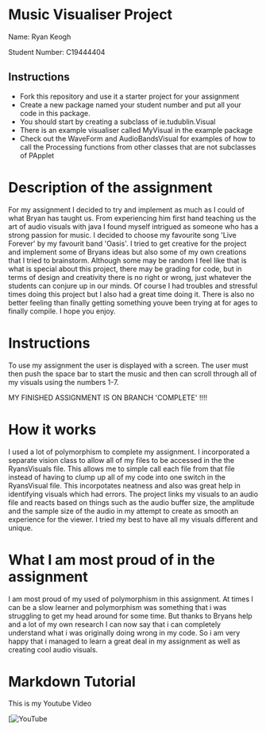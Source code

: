 # Music Visualiser Project

Name: Ryan Keogh

Student Number: C19444404

## Instructions
- Fork this repository and use it a starter project for your assignment
- Create a new package named your student number and put all your code in this package.
- You should start by creating a subclass of ie.tudublin.Visual
- There is an example visualiser called MyVisual in the example package
- Check out the WaveForm and AudioBandsVisual for examples of how to call the Processing functions from other classes that are not subclasses of PApplet

# Description of the assignment
For my assignment I decided to try and implement as much as I could of what Bryan has taught us. From experiencing him first hand teaching us the art of audio visuals with java I found myself intrigued as someone who has a strong passion for music. I decided to choose my favourite song 'Live Forever' by my favourit band 'Oasis'. I tried to get creative for the project and implement some of Bryans ideas but also some of my own creations that I tried to brainstorm. Although some may be random I feel like that is what is special about this project, there may be grading for code, but in terms of design and creativity there is no right or wrong, just whatever the students can conjure up in our minds. Of course I had troubles and stressful times doing this project but I also had a great time doing it. There is also no better feeling than finally getting something youve been trying at for ages to finally compile. I hope you enjoy.
# Instructions
To use my assignment the user is displayed with a screen. The user must then push the space bar to start the music and then can scroll through all of my visuals using the numbers 1-7.

MY FINISHED ASSIGNMENT IS ON BRANCH 'COMPLETE' !!!!

# How it works
I used a lot of polymorphism to complete my assignment. I incorporated a separate vision class to allow all of my files to be accessed in the the RyansVisuals file. This allows me to simple call each file from that file instead of having to clump up all of my code into one switch in the RyansVisual file. This incorpotates neatness and also was great help in identifying visuals which had errors. The project links my visuals to an audio file and reacts based on things such as the audio buffer size, the amplitude and the sample size of the audio in my attempt to create as smooth an experience for the viewer. I tried my best to have all my visuals different and unique.
# What I am most proud of in the assignment
I am most proud of my used of polymorphism in this assignment. At times I can be a slow learner and polymorphism was something that i was struggling to get my head around for some time. But thanks to Bryans help and a lot of my own research I can now say that i can completely understand what i was originally doing wrong in my code. So i am very happy that i managed to learn a great deal in my assignment as well as creating cool audio visuals.
# Markdown Tutorial


This is my Youtube Video

[![YouTube](https://youtu.be/GQowfNS-vE8)


